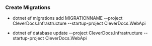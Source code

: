 ### Create Migrations

- dotnet ef migrations add MIGRATIONNAME --project CleverDocs.Infrastructure --startup-project CleverDocs.WebApi

- dotnet ef database update --project CleverDocs.Infrastructure --startup-project CleverDocs.WebApi